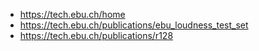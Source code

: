- https://tech.ebu.ch/home 
- https://tech.ebu.ch/publications/ebu_loudness_test_set
- https://tech.ebu.ch/publications/r128
